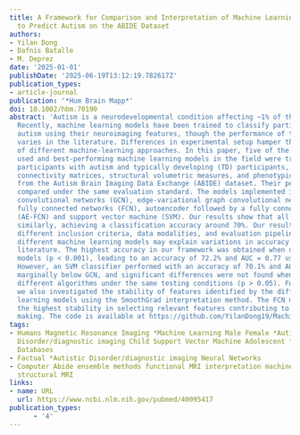 ```yaml
---
title: A Framework for Comparison and Interpretation of Machine Learning Classifiers
  to Predict Autism on the ABIDE Dataset
authors:
- Yilan Dong
- Dafnis Batalle
- M. Deprez
date: '2025-01-01'
publishDate: '2025-06-19T13:12:19.782617Z'
publication_types:
- article-journal
publication: '*Hum Brain Mapp*'
doi: 10.1002/hbm.70190
abstract: 'Autism is a neurodevelopmental condition affecting ~1% of the population.
  Recently, machine learning models have been trained to classify participants with
  autism using their neuroimaging features, though the performance of these models
  varies in the literature. Differences in experimental setup hamper the direct comparison
  of different machine-learning approaches. In this paper, five of the most widely
  used and best-performing machine learning models in the field were trained to classify
  participants with autism and typically developing (TD) participants, using functional
  connectivity matrices, structural volumetric measures, and phenotypic information
  from the Autism Brain Imaging Data Exchange (ABIDE) dataset. Their performance was
  compared under the same evaluation standard. The models implemented included: graph
  convolutional networks (GCN), edge-variational graph convolutional networks (EV-GCN),
  fully connected networks (FCN), autoencoder followed by a fully connected network
  (AE-FCN) and support vector machine (SVM). Our results show that all models performed
  similarly, achieving a classification accuracy around 70%. Our results suggest that
  different inclusion criteria, data modalities, and evaluation pipelines rather than
  different machine learning models may explain variations in accuracy in the published
  literature. The highest accuracy in our framework was obtained when using ensemble
  models (p < 0.001), leading to an accuracy of 72.2% and AUC = 0.77 using GCN classifiers.
  However, an SVM classifier performed with an accuracy of 70.1% and AUC = 0.77, just
  marginally below GCN, and significant differences were not found when comparing
  different algorithms under the same testing conditions (p > 0.05). Furthermore,
  we also investigated the stability of features identified by the different machine
  learning models using the SmoothGrad interpretation method. The FCN model demonstrated
  the highest stability in selecting relevant features contributing to model decision
  making. The code is available at https://github.com/YilanDong19/Machine-learning-with-ABIDE.'
tags:
- Humans Magnetic Resonance Imaging *Machine Learning Male Female *Autism Spectrum
  Disorder/diagnostic imaging Child Support Vector Machine Adolescent *Connectome/methods
  Databases
- Factual *Autistic Disorder/diagnostic imaging Neural Networks
- Computer Abide ensemble methods functional MRI interpretation machine learning stability
  structural MRI
links:
- name: URL
  url: https://www.ncbi.nlm.nih.gov/pubmed/40095417
publication_types:
      - '4'  
---
```

